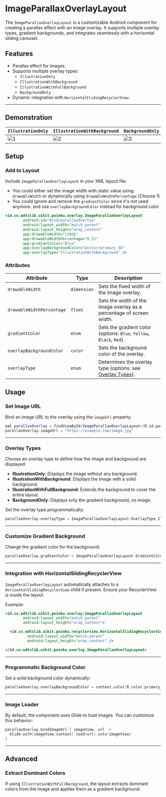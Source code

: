 # ImageParallaxOverlayLayout

The `ImageParallaxOverlayLayout` is a customizable Android component for creating a parallax effect with an image overlay. It supports multiple overlay types, gradient backgrounds, and integrates seamlessly with a horizontal sliding carousel.

## Features
- Parallax effect for images.
- Supports multiple overlay types:
  - `IllustrationOnly`
  - `IllustrationWithBackground`
  - `IllustrationWithFullBackground`
  - `BackgroundOnly`
- Dynamic integration with `HorizontalSlidingRecyclerView`.

---

## Demonstration
| `IllustrationOnly`                                                                                                      | `IllustrationWithBackground`                                                                                            | `BackgroundOnly`                                                                                                        |
|-------------------------------------------------------------------------------------------------------------------------|-------------------------------------------------------------------------------------------------------------------------|-------------------------------------------------------------------------------------------------------------------------|
| ![1](https://res.cloudinary.com/dmduc9apd/image/upload/v1734074819/Parallax%20Image%20Overlay/qxfdlpj0wxyapy4wgvoh.gif) | ![2](https://res.cloudinary.com/dmduc9apd/image/upload/v1734074818/Parallax%20Image%20Overlay/ajitjhozafdsryrmi2nd.gif) | ![3](https://res.cloudinary.com/dmduc9apd/image/upload/v1734074818/Parallax%20Image%20Overlay/l5nttkpjv03bnpf7eebv.gif) |


## Setup

### Add to Layout
Include `ImageParallaxOverlayLayout` in your XML layout file:
- You could either set the image width with static value using `drawableWidth` or dynamically using `drawableWidthPercentage` (Choose 1)
- You could ignore and remove the `gradientColor` since it's not used anymore. and use `overlayBackgroundColor` instead for background color

```xml
<id.co.edtslib.uikit.poinku.overlay.ImageParallaxOverlayLayout
        android:id="@+id/parallaxOverlay"
        android:layout_width="match_parent"
        android:layout_height="wrap_content"
        app:drawableWidth="120dp"
        app:drawableWidthPercentage="0.33"
        app:gradientColor="Blue"
        app:overlayBackgroundColor="@color/primary_30"
        app:overlayType="IllustrationWithBackground" />
```

### Attributes

| Attribute                 | Type        | Description                                                                 |
|---------------------------|-------------|-----------------------------------------------------------------------------|
| `drawableWidth`           | `dimension` | Sets the fixed width of the image overlay.                                  |
| `drawableWidthPercentage` | `float`     | Sets the width of the image overlay as a percentage of screen width.        |
| `gradientColor`           | `enum`      | Sets the gradient color (options: `Blue`, `Yellow`, `Black`, `Red`).        |
| `overlayBackgroundColor`  | `color`     | Sets the background color of the overlay.                                   |
| `overlayType`             | `enum`      | Determines the overlay type (options: see [Overlay Types](#overlay-types)). |

Usage
-----

### Set Image URL

Bind an image URL to the overlay using the `imageUrl` property:

```kotlin
val parallaxOverlay = findViewById<ImageParallaxOverlayLayout>(R.id.parallaxOverlay)
parallaxOverlay.imageUrl = "https://example.com/image.jpg"
```

* * * * *

### Overlay Types

Choose an overlay type to define how the image and background are displayed:

-   **IllustrationOnly**: Displays the image without any background.
-   **IllustrationWithBackground**: Displays the image with a solid background.
-   **IllustrationWithFullBackground**: Extends the background to cover the entire layout.
-   **BackgroundOnly**: Displays only the gradient background, no image.

Set the overlay type programmatically:

```kotlin
parallaxOverlay.overlayType = ImageParallaxOverlayLayout.OverlayType.IllustrationWithBackground
```

* * * * *

### Customize Gradient Background

Change the gradient color for the background:

```kotlin
parallaxOverlay.gradientColor = ImageParallaxOverlayLayout.GradientColor.Red
```

* * * * *

### Integration with HorizontalSlidingRecyclerView

`ImageParallaxOverlayLayout` automatically attaches to a `HorizontalSlidingRecyclerView` child if present. Ensure your RecyclerView is inside the layout.

Example:

```xml
<id.co.edtslib.uikit.poinku.overlay.ImageParallaxOverlayLayout
        android:layout_width="match_parent"
        android:layout_height="wrap_content">

  <id.co.edtslib.uikit.poinku.recyclerview.HorizontalSlidingRecyclerView
          android:layout_width="match_parent"
          android:layout_height="wrap_content" />

</id.co.edtslib.uikit.poinku.overlay.ImageParallaxOverlayLayout>
```

* * * * *

### Programmatic Background Color

Set a solid background color dynamically:

```kotlin
parallaxOverlay.overlayBackgroundColor = context.color(R.color.primary_30)
```

* * * * *

### Image Loader

By default, the component uses Glide to load images. You can customize this behavior:

```kotlin
parallaxOverlay.bindImageUrl { imageView, url ->
  Glide.with(imageView.context).load(url).into(imageView)
}
```

* * * * *

Advanced
--------

### Extract Dominant Colors

If using `IllustrationWithFullBackground`, the layout extracts dominant colors from the image and applies them as a gradient background.